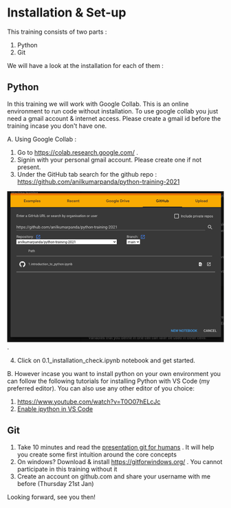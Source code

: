 # Installation & Set-up

This training consists of two parts :
1. Python
2. Git

We will have a look at the installation for each of them :

## Python

In this training we will work with Google Collab. This is an online environment 
to run code without installation. To use google collab you just need a gmail account & internet access. 
Please create a gmail id before the training incase you don't have one.


A.	Using Google Collab :

1.	Go to https://colab.research.google.com/ .
2.	Signin with your personal gmail account. Please create one if not present.
3.	Under the GitHub tab search for the github repo :
https://github.com/anilkumarpanda/python-training-2021

![google collab](images/collab_server.png "Collab ").

4.	Click on 0.1_installation_check.ipynb notebook and get started.


B. However incase you want to install python on your own environment you can follow the following tutorials 
for installing Python with VS Code (my preferred editor). You can also use any other editor of you choice:

1. https://www.youtube.com/watch?v=T0O07hELcJc
2. [Enable ipython in VS Code](https://towardsdatascience.com/jupyter-notebook-in-visual-studio-code-3fc21a36fe43)

## Git

1. Take 10 minutes and read the [presentation git for humans](https://speakerdeck.com/alicebartlett/git-for-humans) . It will help you create some first intuition around the core concepts
2. On windows? Download & install https://gitforwindows.org/ . You cannot participate in this training without it
3. Create an account on github.com and share your username with me before (Thursday  21st Jan)

Looking forward, see you then!

